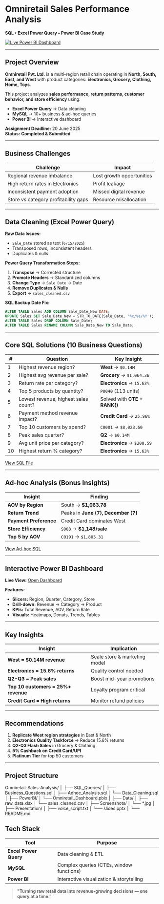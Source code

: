 
# Omniretail Sales Performance Analysis  
**SQL • Excel Power Query • Power BI Case Study**  

[![Live Power BI Dashboard](https://img.shields.io/badge/Power_BI-Live_Demo-blue?logo=powerbi)](https://app.powerbi.com/view?r=eyJrIjoiYzM5ZGE1MTEtOTZlNy00NDRiLWExNmEtNTE2MDgzNmE3ZDUxIiwidCI6IjIwYjliYTY2LWExMWQtNDkzOC1iNzk0LWYyZTg1YjEzODgxOCIsImMiOjEwfQ%3D%3D)  

---

## Project Overview  
**Omniretail Pvt. Ltd.** is a multi-region retail chain operating in **North, South, East, and West** with product categories: **Electronics, Grocery, Clothing, Home, Toys**.  

This project analyzes **sales performance, return patterns, customer behavior, and store efficiency** using:  
- **Excel Power Query** → Data cleaning  
- **MySQL** → 10+ business & ad-hoc queries  
- **Power BI** → Interactive dashboard  

**Assignment Deadline:** 20 June 2025  
**Status:** **Completed & Submitted**

---

## Business Challenges  
| Challenge | Impact |
|--------|--------|
| Regional revenue imbalance | Lost growth opportunities |
| High return rates in Electronics | Profit leakage |
| Inconsistent payment adoption | Missed digital revenue |
| Store vs category profitability gaps | Resource misallocation |

---

## Data Cleaning (Excel Power Query)  

**Raw Data Issues:**  
- `Sale_Date` stored as text (`6/15/2025`)  
- Transposed rows, inconsistent headers  
- Duplicates & nulls  

**Power Query Transformation Steps:**  
1. **Transpose** → Corrected structure  
2. **Promote Headers** → Standardized columns  
3. **Change Type** → `Sale_Date` → Date  
4. **Remove Duplicates & Nulls**  
5. **Export** → `sales_cleaned.csv`  

**SQL Backup Date Fix:**  
```sql
ALTER TABLE Sales ADD COLUMN Sale_Date_New DATE;
UPDATE Sales SET Sale_Date_New = STR_TO_DATE(Sale_Date, '%c/%e/%Y');
ALTER TABLE Sales DROP COLUMN Sale_Date;
ALTER TABLE Sales RENAME COLUMN Sale_Date_New TO Sale_Date;
```

---

## Core SQL Solutions (10 Business Questions)  

| # | Question | Key Insight |
|---|---------|-------------|
| 1 | Highest revenue region? | **West** → `$0.14M` |
| 2 | Highest avg revenue per sale? | **Grocery** → `$1,064.36` |
| 3 | Return rate per category? | **Electronics** → `15.63%` |
| 4 | Top 5 products by quantity? | `P0040` (113 units) |
| 5 | Lowest revenue, highest sales count? | Solved with **CTE + RANK()** |
| 6 | Payment method revenue impact? | **Credit Card** → `25.96%` |
| 7 | Top 10 customers by spend? | `C0001` → `$8,023.60` |
| 8 | Peak sales quarter? | **Q2** → `$0.14M` |
| 9 | Avg unit price per category? | **Electronics** → `$200.59` |
| 10| Highest return % category? | **Electronics** → `15.63%` |

[View SQL File](SQL_Queries/Business_Questions.sql)

---

## Ad-hoc Analysis (Bonus Insights)  

| Insight | Finding |
|-------|--------|
| **AOV by Region** | South → **$1,063.78** |
| **Return Trend** | Peaks in **June (7), December (7)** |
| **Payment Preference** | Credit Card dominates West |
| **Store Efficiency** | `S008` → **$1,148/sale** |
| **Top 5 by AOV** | `C0191` → `$1,805.31` |

[View Ad-hoc SQL](SQL_Queries/Adhoc_Analysis.sql)

---

## Interactive Power BI Dashboard  

**Live View:** [Open Dashboard](https://app.powerbi.com/view?r=eyJrIjoiYzM5ZGE1MTEtOTZlNy00NDRiLWExNmEtNTE2MDgzNmE3ZDUxIiwidCI6IjIwYjliYTY2LWExMWQtNDkzOC1iNzk0LWYyZTg1YjEzODgxOCIsImMiOjEwfQ%3D%3D)  

**Features:**  
- **Slicers:** Region, Quarter, Category, Store  
- **Drill-down:** Revenue → Category → Product  
- **KPIs:** Total Revenue, AOV, Return Rate  
- **Visuals:** Heatmaps, Donuts, Trends, Tables  
 
---

## Key Insights  

| Insight | Implication |
|-------|-------------|
| **West = $0.14M revenue** | Scale store & marketing model |
| **Electronics = 15.6% returns** | Quality control needed |
| **Q2-Q3 = Peak sales** | Boost mid-year promotions |
| **Top 10 customers = 25%+ revenue** | Loyalty program critical |
| **Credit Card = High returns** | Monitor refund policies |

---

## Recommendations  

1. **Replicate West region strategies** in East & North  
2. **Electronics Quality Taskforce** → Reduce 15.6% returns  
3. **Q2-Q3 Flash Sales** in Grocery & Clothing  
4. **5% Cashback on Credit Card/UPI**  
5. **Platinum Tier** for top 50 customers  

---

## Project Structure  

Omniretail-Sales-Analysis/
│
├── SQL_Queries/
│   ├── Business_Questions.sql
│   ├── Adhoc_Analysis.sql
│   └── Data_Cleaning.sql
│
├── PowerBI/
│   └── Omniretail_Dashboard.pbix
│
├── Data/
│   ├── raw_data.xlsx
│   └── sales_cleaned.csv
│
├── Screenshots/
│   └── *.jpg
│
├── Presentation/
│   ├── voice_script.txt
│   └── slides.pptx
│
└── README.md



## Tech Stack  
| Tool | Purpose |
|------|--------|
| **Excel Power Query** | Data cleaning & ETL |
| **MySQL** | Complex queries (CTEs, window functions) |
| **Power BI** | Interactive visualization & storytelling |



> **"Turning raw retail data into revenue-growing decisions — one query at a time."**  

